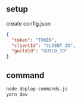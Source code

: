 ## setup

create config.json
```json
{
  "token": "TOKEN",
  "clientId": "CLIENT_ID",
  "guildId": "GUILD_ID"
}
```

## command

```bash
node deploy-commands.js
yarn dev
```
